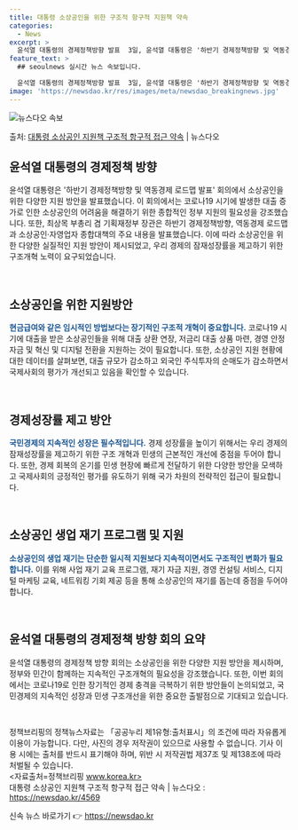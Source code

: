 ```yaml
---
title: 대통령 소상공인을 위한 구조적 항구적 지원책 약속
categories:
  - News
excerpt: >
  윤석열 대통령의 경제정책방향 발표  3일, 윤석열 대통령은 '하반기 경제정책방향 및 역동경제 로드맵 발표' …
feature_text: >
  ## seoulnews 실시간 뉴스 속보입니다.

  윤석열 대통령의 경제정책방향 발표  3일, 윤석열 대통령은 '하반기 경제정책방향 및 역동경제 로드맵 발표' …
image: 'https://newsdao.kr/res/images/meta/newsdao_breakingnews.jpg'
---
```


![뉴스다오 속보](https://newsdao.kr/res/images/meta/newsdao_breakingnews.jpg)

<p>출처: <a href="https://newsdao.kr/4569" rel="dofollow">대통령 소상공인 지원책 구조적 항구적 접근 약속</a> | 뉴스다오</p>

<h2 data-ke-size="size26">윤석열 대통령의 경제정책 방향</h2>
윤석열 대통령은 '하반기 경제정책방향 및 역동경제 로드맵 발표' 회의에서 소상공인을 위한 다양한 지원 방안을 발표했습니다. 이 회의에서는 코로나19 시기에 발생한 대출 증가로 인한 소상공인의 어려움을 해결하기 위한 종합적인 정부 지원의 필요성을 강조했습니다. 또한, 최상목 부총리 겸 기획재정부 장관은 하반기 경제정책방향, 역동경제 로드맵과 소상공인·자영업자 종합대책의 주요 내용을 발표했습니다. 이에 따라 소상공인을 위한 다양한 실질적인 지원 방안이 제시되었고, 우리 경제의 잠재성장률을 제고하기 위한 구조개혁 노력이 요구되었습니다.

<p data-ke-size="size16">&nbsp;</p>

<h2 data-ke-size="size26">소상공인을 위한 지원방안</h2>
<b><span style="color: #1a5490;">현금급여와 같은 임시적인 방법보다는 장기적인 구조적 개혁이 중요합니다.</span></b> 코로나19 시기에 대출을 받은 소상공인들을 위해 대출 상환 연장, 저금리 대출 상품 마련, 경영 안정 자금 및 혁신 및 디지털 전환을 지원하는 것이 필요합니다. 또한, 소상공인 지원 현황에 대한 데이터를 살펴보면, 대출 규모가 감소하고 외국인 주식투자의 순매도가 감소하면서 국제사회의 평가가 개선되고 있음을 확인할 수 있습니다.

<p data-ke-size="size16">&nbsp;</p>

<h2 data-ke-size="size26">경제성장률 제고 방안</h2>
<b><span style="color: #1a5490;">국민경제의 지속적인 성장은 필수적입니다.</span></b> 경제 성장률을 높이기 위해서는 우리 경제의 잠재성장률을 제고하기 위한 구조 개혁과 민생의 근본적인 개선에 중점을 두어야 합니다. 또한, 경제 회복의 온기를 민생 현장에 빠르게 전달하기 위한 다양한 방안을 모색하고 국제사회의 긍정적인 평가를 유도하기 위해 국가 차원의 전략적인 접근이 필요합니다.

<p data-ke-size="size16">&nbsp;</p>

<h2 data-ke-size="size26">소상공인 생업 재기 프로그램 및 지원</h2>
<b><span style="color: #1a5490;">소상공인의 생업 재기는 단순한 일시적 지원보다 지속적이면서도 구조적인 변화가 필요합니다.</span></b> 이를 위해 사업 재기 교육 프로그램, 재기 자금 지원, 경영 컨설팅 서비스, 디지털 마케팅 교육, 네트워킹 기회 제공 등을 통해 소상공인의 재기를 돕는데 중점을 두어야 합니다.

<p data-ke-size="size16">&nbsp;</p>

<h2 data-ke-size="size26">윤석열 대통령의 경제정책 방향 회의 요약</h2>
윤석열 대통령의 경제정책 방향 회의는 소상공인을 위한 다양한 지원 방안을 제시하며, 정부와 민간이 함께하는 지속적인 구조개혁의 필요성을 강조했습니다. 또한, 이번 회의에서는 코로나19로 인한 장기적인 경제 충격을 극복하기 위한 방안들이 논의되었고, 국민경제의 지속적인 성장과 민생 구조개선을 위한 중요한 출발점으로 기대되고 있습니다.

<p data-ke-size="size16">&nbsp;</p>

정책브리핑의 정책뉴스자료는 「공공누리 제1유형:출처표시」의 조건에 따라 자유롭게 이용이 가능합니다. 다만, 사진의 경우 저작권이 있으므로 사용할 수 없습니다. 기사 이용 시에는 출처를 반드시 표기해야 하며, 위반 시 저작권법 제37조 및 제138조에 따라 처벌될 수 있습니다. <br>
<자료출처=정책브리핑 www.korea.kr><br>
대통령 소상공인 지원책 구조적 항구적 접근 약속 | 뉴스다오 : https://newsdao.kr/4569 

신속 뉴스 바로가기 👉 <a href="https://newsdao.kr" rel="dofollow">https://newsdao.kr</a>


